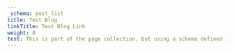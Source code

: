 ```yaml
---
_schema: post_list
title: Test Blog
linkTitle: Test Blog Link
weight: 8
test: This is part of the page collection, but using a schema defined in schema/blog
---
```

